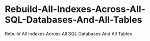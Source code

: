 # Rebuild-All-Indexes-Across-All-SQL-Databases-And-All-Tables
Rebuild All Indexes Across All SQL Databases And All Tables
